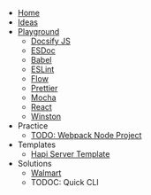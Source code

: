 * [Home](/)
* [Ideas](play/test.npm/)
* [Playground](play/)
  * [Docsify JS](play/test.docsify/docs/)
  * [ESDoc](play/test.esdoc/)
  * [Babel](play/test.babel/)
  * [ESLint](play/test.eslint/)
  * [Flow](play/test.flow/)
  * [Prettier](play/test.prettier/)
  * [Mocha](play/test.mocha/)
  * [React](play/test.react/)
  * [Winston](play/test.winston/)
* Practice
  * [TODO: Webpack Node Project](/practice/webpack.node/)
* Templates
  * [Hapi Server Template](https://devlinjunker.github.io/template.node.hapi/)
* Solutions
  * [Walmart](sol/walmart.md)
  * TODOC: Quick CLI
